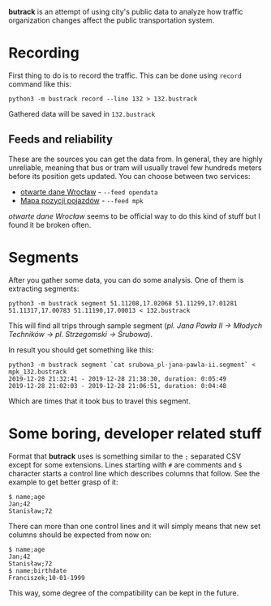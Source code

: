 **butrack** is an attempt of using city's public data to analyze how traffic organization changes affect the public transportation system.


Recording
=========
First thing to do is to record the traffic. This can be done using `record` command like this:

    python3 -m bustrack record --line 132 > 132.bustrack

Gathered data will be saved in `132.bustrack`


Feeds and reliability 
---------------------
These are the sources you can get the data from. In general, they are highly unreliable, meaning that bus or tram will usually travel few hundreds meters before its position gets updated. You can choose between two services:

- [otwarte dane Wrocław](https://www.wroclaw.pl/open-data/dataset/lokalizacjapojazdowkomunikacjimiejskiejnatrasie_data) - `--feed opendata`
- [Mapa pozycji pojazdów](http://mpk.wroc.pl/jak-jezdzimy/mapa-pozycji-pojazdow) - `--feed mpk`

_otwarte dane Wrocław_ seems to be official way to do this kind of stuff but I found it be broken often.


Segments
========
After you gather some data, you can do some analysis. One of them is extracting segments:

    python3 -m bustrack segment 51.11208,17.02068 51.11299,17.01281 51.11317,17.00783 51.11190,17.00013 < 132.bustrack

This will find all trips through sample segment (_pl. Jana Pawła II -> Młodych Techników -> pl. Strzegomski -> Śrubowa_).

In result you should get something like this:

    python3 -m bustrack segment `cat srubowa_pl-jana-pawla-ii.segment` < mpk_132.bustrack 
    2019-12-28 21:32:41 - 2019-12-28 21:38:30, duration: 0:05:49
    2019-12-28 21:02:03 - 2019-12-28 21:06:51, duration: 0:04:48

Which are times that it took bus to travel this segment.
    

Some boring, developer related stuff
====================================
Format that **butrack** uses is something similar to the `;` separated CSV except for some extensions. Lines starting with `#` are comments and `$` character starts a control line which describes columns that follow. See the example to get better grasp of it:

    $ name;age
    Jan;42
    Stanisław;72

There can more than one control lines and it will simply means that new set columns should be expected from now on:

    $ name;age
    Jan;42
    Stanisław;72
    $ name;birthdate
    Franciszek;10-01-1999

This way, some degree of the compatibility can be kept in the future.
